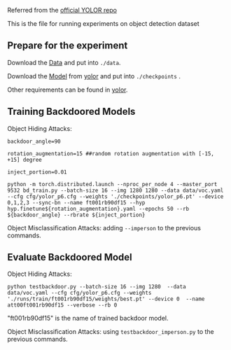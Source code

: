 Referred from the [official YOLOR repo](https://github.com/WongKinYiu/yolor)


This is the file for running experiments on object detection dataset

## Prepare for the experiment 

Download the [Data](http://host.robots.ox.ac.uk/pascal/VOC/) and put into `./data`.

Download the [Model](https://drive.google.com/file/d/1Tdn3yqpZ79X7R1Ql0zNlNScB1Dv9Fp76/view?usp=sharing) from [yolor](https://github.com/WongKinYiu/yolor) and put into `./checkpoints` .

Other requirements can be found in [yolor](https://github.com/WongKinYiu/yolor).

## Training Backdoored Models

Object Hiding Attacks: 

```
backdoor_angle=90

rotation_augmentation=15 ##random rotation augmentation with [-15, +15] degree

inject_portion=0.01 
```

```
python -m torch.distributed.launch --nproc_per_node 4 --master_port 9532 bd_train.py --batch-size 16 --img 1280 1280 --data data/voc.yaml 
--cfg cfg/yolor_p6.cfg --weights './checkpoints/yolor_p6.pt' --device 0,1,2,3 --sync-bn --name ft001rb90df15 --hyp  hyp.finetune${rotation_augmentation}.yaml --epochs 50 --rb ${backdoor_angle} --rbrate ${inject_portion}
```

Object Misclassification Attacks: adding `--imperson` to the previous commands.  

## Evaluate Backdoored Model  
Object Hiding Attacks: 
```
python testbackdoor.py --batch-size 16 --img 1280  --data data/voc.yaml --cfg cfg/yolor_p6.cfg --weights './runs/train/ft001rb90df15/weights/best.pt' --device 0  --name att00ft001rb90df15 --verbose --rb 0 
```

"ft001rb90df15" is the name of trained backdoor model. 

Object Misclassification Attacks: using  `testbackdoor_imperson.py` to the previous commands.  